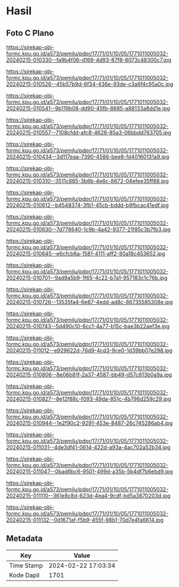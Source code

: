# Hasil

## Foto C Plano

https://sirekap-obj-formc.kpu.go.id/a573/pemilu/pdpr/17/71/01/10/05/1771011005032-20240215-010330--fa9b4f06-d169-4d93-87f8-8073c48300c7.jpg

https://sirekap-obj-formc.kpu.go.id/a573/pemilu/pdpr/17/71/01/10/05/1771011005032-20240215-010526--45b57b9d-6f34-436e-93de-c3a6f4c95a0c.jpg

https://sirekap-obj-formc.kpu.go.id/a573/pemilu/pdpr/17/71/01/10/05/1771011005032-20240215-010541--9b119b08-dd90-45fb-8685-a88133a8dd1e.jpg

https://sirekap-obj-formc.kpu.go.id/a573/pemilu/pdpr/17/71/01/10/05/1771011005032-20240215-010557--7108cfdd-afc8-4626-85a3-06bbdd763705.jpg

https://sirekap-obj-formc.kpu.go.id/a573/pemilu/pdpr/17/71/01/10/05/1771011005032-20240215-010434--3d117eaa-7390-4586-bee8-fd40160131a9.jpg

https://sirekap-obj-formc.kpu.go.id/a573/pemilu/pdpr/17/71/01/10/05/1771011005032-20240215-010310--3511c885-3b8b-4e6c-8672-04efee35ff88.jpg

https://sirekap-obj-formc.kpu.go.id/a573/pemilu/pdpr/17/71/01/10/05/1771011005032-20240215-010612--b4548374-3fb1-45cb-bddd-b9fbcac41edf.jpg

https://sirekap-obj-formc.kpu.go.id/a573/pemilu/pdpr/17/71/01/10/05/1771011005032-20240215-010630--7d778640-1c9b-4a42-9377-21f85c3b7fb3.jpg

https://sirekap-obj-formc.kpu.go.id/a573/pemilu/pdpr/17/71/01/10/05/1771011005032-20240215-010645--e6cfcb6a-1581-4111-aff2-80a18c453652.jpg

https://sirekap-obj-formc.kpu.go.id/a573/pemilu/pdpr/17/71/01/10/05/1771011005032-20240215-010701--9ad9a5b9-1f65-4c22-b7a1-957183c1c76b.jpg

https://sirekap-obj-formc.kpu.go.id/a573/pemilu/pdpr/17/71/01/10/05/1771011005032-20240215-010726--13535fa4-6e87-4edd-ad8c-86735585308e.jpg

https://sirekap-obj-formc.kpu.go.id/a573/pemilu/pdpr/17/71/01/10/05/1771011005032-20240215-010743--5d490c10-6cc1-4a77-b15c-bae3b22aef3e.jpg

https://sirekap-obj-formc.kpu.go.id/a573/pemilu/pdpr/17/71/01/10/05/1771011005032-20240215-011012--e929622d-76d9-4cd3-9ce0-1d39bb07e298.jpg

https://sirekap-obj-formc.kpu.go.id/a573/pemilu/pdpr/17/71/01/10/05/1771011005032-20240215-010806--8e06b81f-2a37-4587-bb49-d57c813b0a9a.jpg

https://sirekap-obj-formc.kpu.go.id/a573/pemilu/pdpr/17/71/01/10/05/1771011005032-20240215-010827--8e12f88c-f093-49da-851c-4b796d259c29.jpg

https://sirekap-obj-formc.kpu.go.id/a573/pemilu/pdpr/17/71/01/10/05/1771011005032-20240215-010944--1e2f90c2-9291-453e-8487-26c745286ab4.jpg

https://sirekap-obj-formc.kpu.go.id/a573/pemilu/pdpr/17/71/01/10/05/1771011005032-20240215-011031--4de3df41-0614-422d-a93a-4ac702a52b34.jpg

https://sirekap-obj-formc.kpu.go.id/a573/pemilu/pdpr/17/71/01/10/05/1771011005032-20240215-011047--0bad6bc6-9501-499d-a35b-5b4df7b6ebd9.jpg

https://sirekap-obj-formc.kpu.go.id/a573/pemilu/pdpr/17/71/01/10/05/1771011005032-20240215-011110--361e8c8d-623d-4ea4-9cdf-bd5a3870203d.jpg

https://sirekap-obj-formc.kpu.go.id/a573/pemilu/pdpr/17/71/01/10/05/1771011005032-20240215-011132--0d1671af-f5b9-455f-98b1-70d7e4fa6614.jpg


## Metadata

| Key        | Value               |
| ---------- | ------------------- |
| Time Stamp | 2024-02-22 17:03:34 |
| Kode Dapil | 1701                |



